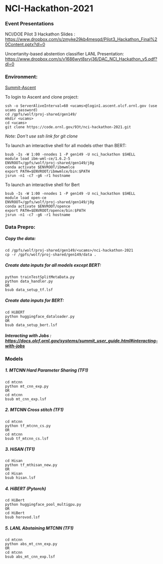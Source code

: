 # NCI-Hackathon-2021

### Event Presentations
NCI/DOE Pilot 3 Hackathon Slides : https://www.dropbox.com/s/zmyke29kb4mesgd/Pilot3_Hackathon_Final%20Content.pptx?dl=0 

Uncertanity-based abstention classifier LANL Presentation: https://www.dropbox.com/s/v1686wyt8srvj36/DAC_NCI_Hackathon_v5.pdf?dl=0 

### Environment:
 [Summit-Ascent](https://docs.olcf.ornl.gov/systems/summit_user_guide.html#training-system-ascent)

To login to Ascent and clone project:
```
ssh -o ServerAliveInterval=60 <ucams>@login1.ascent.olcf.ornl.gov (use ucams password)
cd /gpfs/wolf/proj-shared/gen149/
mkdir <ucams>
cd <ucams>
git clone https://code.ornl.gov/93t/nci-hackathon-2021.git
```
_Note: Don't use ssh link for git clone_

To launch an interactive shell for all models other than BERT:
```
bsub -Is -W 1:00 -nnodes 1 -P gen149 -U nci_hackathon $SHELL
module load ibm-wml-ce/1.6.2-5
ENVROOT=/gpfs/wolf/proj-shared/gen149/j8g
conda activate $ENVROOT/ibmwmlce
export PATH=$ENVROOT/ibmwmlce/bin:$PATH
jsrun -n1 -c7 -g6 -r1 hostname
```
To launch an interactive shell for Bert
```
bsub -Is -W 1:00 -nnodes 1 -P gen149 -U nci_hackathon $SHELL
module load open-ce
ENVROOT=/gpfs/wolf/proj-shared/gen149/j8g
conda activate $ENVROOT/opence
export PATH=$ENVROOT/opence/bin:$PATH
jsrun -n1 -c7 -g6 -r1 hostname
```

### Data Prepro:
##### Copy the data:
```
cd /gpfs/wolf/proj-shared/gen149/<ucams>/nci-hackathon-2021
cp -r /gpfs/wolf/proj-shared/gen149/data .
```
##### Create data inputs for all models except BERT:
    python trainTestSplitMetaData.py
    python data_handler.py
    OR
    bsub data_setup_tf.lsf

##### Create data inputs for BERT:
    cd HiBERT
    python huggingface_dataloader.py
    OR
    bsub data_setup_bert.lsf
##### Interacting with Jobs : https://docs.olcf.ornl.gov/systems/summit_user_guide.html#interacting-with-jobs

### Models
##### 1. MTCNN Hard Parameter Sharing (TF1)
    cd mtcnn
    python mt_cnn_exp.py
    OR
    cd mtcnn
    bsub mt_cnn_exp.lsf
##### 2. MTCNN Cross stitch (TF1)
    cd mtcnn
    python tf_mtcnn_cs.py
    OR
    cd mtcnn
    bsub tf_mtcnn_cs.lsf
##### 3. HiSAN (TF1)
    cd Hisan
    python tf_mthisan_new.py
    OR
    cd Hisan
    bsub hisan.lsf
##### 4. HiBERT (Pytorch)
    cd HiBert
    python huggingface_pool_multigpu.py
    OR
    cd HiBert
    bsub horovod.lsf
##### 5. LANL Abstaining MTCNN (TF1)
    cd mtcnn
    python abs_mt_cnn_exp.py
    OR
    cd mtcnn
    bsub abs_mt_cnn_exp.lsf
